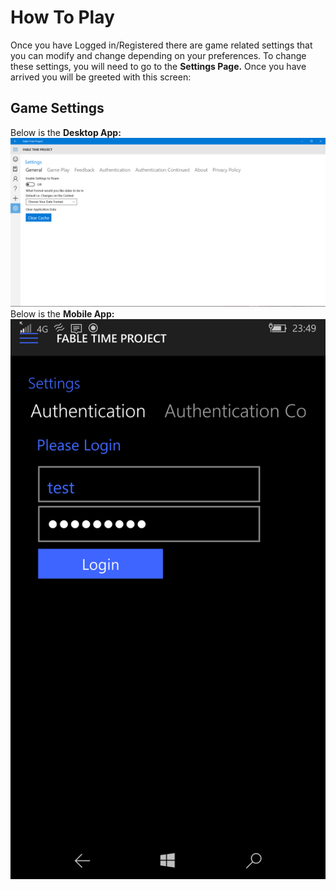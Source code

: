 # How To Play
Once you have Logged in/Registered there are game related settings that you can modify and change depending on your preferences. To change these settings, you will need to go to the **Settings Page.** Once you have arrived you will be greeted with this screen:


## Game Settings

Below is the **Desktop App:**
![Desktop: General Settings Area](images/Settings_General.png)
Below is the **Mobile App:**
![](images/wp_ss_20160216_0005.png)

